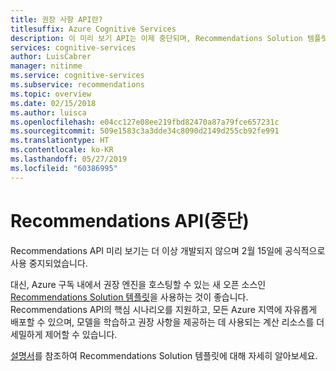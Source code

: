 ```yaml
---
title: 권장 사항 API란?
titlesuffix: Azure Cognitive Services
description: 이 미리 보기 API는 이제 중단되며, Recommendations Solution 템플릿으로 대체됩니다.
services: cognitive-services
author: LuisCabrer
manager: nitinme
ms.service: cognitive-services
ms.subservice: recommendations
ms.topic: overview
ms.date: 02/15/2018
ms.author: luisca
ms.openlocfilehash: e04cc127e08ee219fbd82470a87a79fce657231c
ms.sourcegitcommit: 509e1583c3a3dde34c8090d2149d255cb92fe991
ms.translationtype: HT
ms.contentlocale: ko-KR
ms.lasthandoff: 05/27/2019
ms.locfileid: "60386995"
---
```

# <a name="recommendations-api-discontinued"></a>Recommendations API(중단)

Recommendations API 미리 보기는 더 이상 개발되지 않으며 2월 15일에 공식적으로 사용 중지되었습니다. 

대신, Azure 구독 내에서 권장 엔진을 호스팅할 수 있는 새 오픈 소스인 [Recommendations Solution 템플릿](https://aka.ms/recopcs)을 사용하는 것이 좋습니다. Recommendations API의 핵심 시나리오를 지원하고, 모든 Azure 지역에 자유롭게 배포할 수 있으며, 모델을 학습하고 권장 사항을 제공하는 데 사용되는 계산 리소스를 더 세밀하게 제어할 수 있습니다. 

[설명서](https://github.com/Microsoft/Product-Recommendations)를 참조하여 Recommendations Solution 템플릿에 대해 자세히 알아보세요. 

